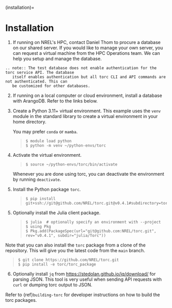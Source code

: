 (installation)=

# Installation

1. If running on NREL's HPC, contact Daniel Thom to procure a database on our shared server.
   If you would like to manage your own server, you can request a virtual machine from the HPC
   Operations team. We can help you setup and manage the database.

```{eval-rst}
.. note:: The test database does not enable authentication for the torc service API. The database
   itself enables authentication but all torc CLI and API commands are not authenticated. This can
   be customized for other databases.
```

2. If running on a local computer or cloud environment, install a database with ArangoDB. Refer to
   the links below.

3. Create a Python 3.11+ virtual environment. This example uses the `venv` module in the standard
   library to create a virtual environment in your home directory.

   You may prefer `conda` or `mamba`.

   > ```console
   > $ module load python
   > $ python -m venv ~/python-envs/torc
   > ```

4. Activate the virtual environment.

   > ```console
   > $ source ~/python-envs/torc/bin/activate
   > ```

   Whenever you are done using torc, you can deactivate the environment by running `deactivate`.

5. Install the Python package `torc`.

   > ```console
   > $ pip install git+ssh://git@github.com/NREL/torc.git@v0.4.1#subdirectory=torc_package
   > ```

5) Optionally install the Julia client package.

   > ```console
   > $ julia  # optionally specify an environment with --project
   > $ using Pkg
   > $ Pkg.add(PackageSpec(url="git@github.com:NREL/torc.git", rev="v0.4.1", subdir="julia/Torc"))
   > ```

Note that you can also install the `torc` package from a clone of the repository. This will give
you the latest code from the `main` branch.

> ```console
> $ git clone https://github.com/NREL/torc.git
> $ pip install -e torc/torc_package
> ```

6. Optionally install `jq` from <https://stedolan.github.io/jq/download/> for parsing JSON.
   This tool is very useful when sending API requests with `curl` or dumping torc output to
   JSON.

Refer to {ref}`building-torc` for developer instructions on how to build the torc packages.
